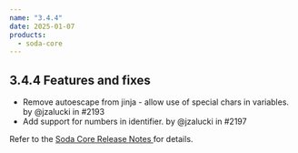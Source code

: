 ```yaml
---
name: "3.4.4"
date: 2025-01-07
products:
  - soda-core
---
```


## 3.4.4 Features and fixes

* Remove autoescape from jinja - allow use of special chars in variables. by @jzalucki in #2193
* Add support for numbers in identifier. by @jzalucki in #2197

Refer to the <a href="https://github.com/sodadata/soda-core/releases" target="_blank">Soda Core Release Notes </a> for details.
